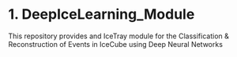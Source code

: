 # 1. DeepIceLearning_Module

This repository provides and IceTray module for the Classification & Reconstruction of Events in IceCube using Deep Neural Networks
